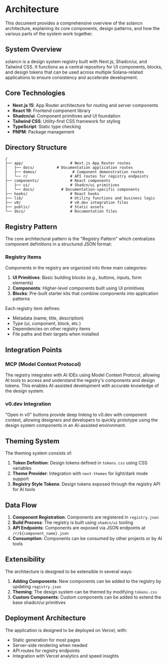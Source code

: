 # Architecture

This document provides a comprehensive overview of the solancn architecture, explaining its core components, design patterns, and how the various parts of the system work together.

## System Overview

solancn is a design system registry built with Next.js, Shadcn/ui, and Tailwind CSS. It functions as a central repository for UI components, blocks, and design tokens that can be used across multiple Solana-related applications to ensure consistency and accelerate development.

## Core Technologies

- **Next.js 15**: App Router architecture for routing and server components
- **React 19**: Frontend component library
- **Shadcn/ui**: Component primitives and UI foundation
- **Tailwind CSS**: Utility-first CSS framework for styling
- **TypeScript**: Static type checking
- **PNPM**: Package management

## Directory Structure

```
/
├── app/                     # Next.js App Router routes
│   ├── docs/          # Documentation application routes
│   ├── demos/                # Component demonstration routes
│   └── r/                   # API routes for registry endpoints
├── components/              # React components
│   ├── ui/                  # Shadcn/ui primitives
│   └── docs/            # Documentation-specific components
├── hooks/                   # React hooks
├── lib/                     # Utility functions and business logic
├── v0/                      # v0.dev integration files
├── public/                  # Static assets
└── docs/                    # Documentation files
```

## Registry Pattern

The core architectural pattern is the "Registry Pattern" which centralizes component definitions in a structured JSON format:

### Registry Items

Components in the registry are organized into three main categories:

1. **UI Primitives**: Basic building blocks (e.g., buttons, inputs, form elements)
2. **Components**: Higher-level components built using UI primitives
3. **Blocks**: Pre-built starter kits that combine components into application patterns

Each registry item defines:
- Metadata (name, title, description)
- Type (ui, component, block, etc.)
- Dependencies on other registry items
- File paths and their targets when installed

## Integration Points

### MCP (Model Context Protocol)

The registry integrates with AI IDEs using Model Context Protocol, allowing AI tools to access and understand the registry's components and design tokens. This enables AI-assisted development with accurate knowledge of the design system.

### v0.dev Integration

"Open in v0" buttons provide deep linking to v0.dev with component context, allowing designers and developers to quickly prototype using the design system components in an AI-assisted environment.

## Theming System

The theming system consists of:

1. **Token Definition**: Design tokens defined in `tokens.css` using CSS variables
2. **Theme Provider**: Integration with `next-themes` for light/dark mode support
3. **Registry Style Tokens**: Design tokens exposed through the registry API for AI tools

## Data Flow

1. **Component Registration**: Components are registered in `registry.json`
2. **Build Process**: The registry is built using `shadcn/ui` tooling
3. **API Endpoints**: Components are exposed via JSON endpoints at `/r/${component_name}.json`
4. **Consumption**: Components can be consumed by other projects or by AI tools

## Extensibility

The architecture is designed to be extensible in several ways:

1. **Adding Components**: New components can be added to the registry by updating `registry.json`
2. **Theming**: The design system can be themed by modifying `tokens.css`
3. **Custom Components**: Custom components can be added to extend the base shadcn/ui primitives

## Deployment Architecture

The application is designed to be deployed on Vercel, with:

- Static generation for most pages
- Server-side rendering when needed
- API routes for registry endpoints
- Integration with Vercel analytics and speed insights
